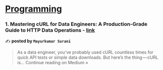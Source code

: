 
<h1><a href=https://medium.com/tag/programming/recommended target="_blank" rel="noopener noreferrer">Programming</a></h1>
<h3>1. Mastering cURL for Data Engineers: A Production-Grade Guide to HTTP Data Operations - <a href="https://mayursurani.medium.com/mastering-curl-for-data-engineers-a-production-grade-guide-to-http-data-operations-6dd8a4040a2e?source=rss------programming-5" target="_blank" rel="noopener noreferrer">link</a></h3>

✍️ **posted by `Mayurkumar Surani`**

<blockquote>As a data engineer, you’ve probably used cURL countless times for quick API tests or simple data downloads. But here’s the thing — cURL is…
Continue reading on Medium »</blockquote>

